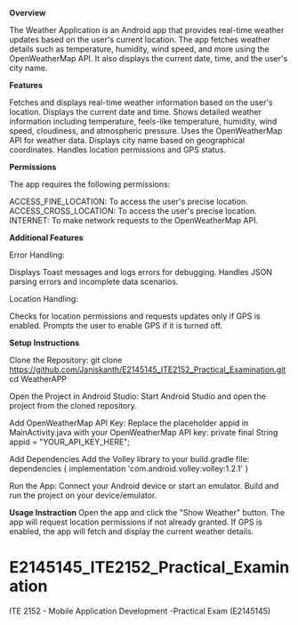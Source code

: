 **Overview**

The Weather Application is an Android app that provides real-time weather updates based on the user's current location. The app fetches weather details such as temperature, humidity, wind speed, and more using the OpenWeatherMap API. It also displays the current date, time, and the user's city name.

**Features**

Fetches and displays real-time weather information based on the user's location.
Displays the current date and time.
Shows detailed weather information including temperature, feels-like temperature, humidity, wind speed, cloudiness, and atmospheric pressure.
Uses the OpenWeatherMap API for weather data.
Displays city name based on geographical coordinates.
Handles location permissions and GPS status.

**Permissions**

The app requires the following permissions:

ACCESS_FINE_LOCATION: To access the user's precise location.
ACCESS_CROSS_LOCATION: To access the user's precise location.
INTERNET: To make network requests to the OpenWeatherMap API.

**Additional Features**

Error Handling:

Displays Toast messages and logs errors for debugging.
Handles JSON parsing errors and incomplete data scenarios.

Location Handling:

Checks for location permissions and requests updates only if GPS is enabled.
Prompts the user to enable GPS if it is turned off.

**Setup Instructions**

Clone the Repository:
git clone https://github.com/Janiskanth/E2145145_ITE2152_Practical_Examination.git
cd WeatherAPP

Open the Project in Android Studio:
Start Android Studio and open the project from the cloned repository.

Add OpenWeatherMap API Key:
Replace the placeholder appid in MainActivity.java with your OpenWeatherMap API key: private final String appid = "YOUR_API_KEY_HERE";

Add Dependencies
Add the Volley library to your build.gradle file: dependencies {
    implementation 'com.android.volley:volley:1.2.1'
}

Run the App:
Connect your Android device or start an emulator.
Build and run the project on your device/emulator.

**Usage Instraction**
Open the app and click the "Show Weather" button.
The app will request location permissions if not already granted.
If GPS is enabled, the app will fetch and display the current weather details.

# E2145145_ITE2152_Practical_Examination
ITE 2152 - Mobile Application Development -Practical Exam (E2145145)
